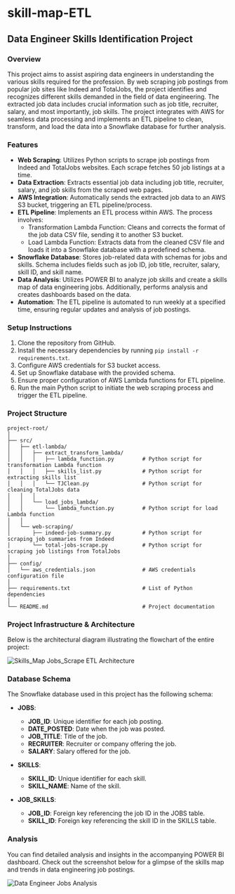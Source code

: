 # skill-map-ETL

## Data Engineer Skills Identification Project

### Overview

This project aims to assist aspiring data engineers in understanding the various skills required for the profession. By web scraping job postings from popular job sites like Indeed and TotalJobs, the project identifies and recognizes different skills demanded in the field of data engineering. The extracted job data includes crucial information such as job title, recruiter, salary, and most importantly, job skills. The project integrates with AWS for seamless data processing and implements an ETL pipeline to clean, transform, and load the data into a Snowflake database for further analysis.

### Features

- **Web Scraping**: Utilizes Python scripts to scrape job postings from Indeed and TotalJobs websites. Each scrape fetches 50 job listings at a time.
- **Data Extraction**: Extracts essential job data including job title, recruiter, salary, and job skills from the scraped web pages.
- **AWS Integration**: Automatically sends the extracted job data to an AWS S3 bucket, triggering an ETL pipeline/process.
- **ETL Pipeline**: Implements an ETL process within AWS. The process involves:
  - Transformation Lambda Function: Cleans and corrects the format of the job data CSV file, sending it to another S3 bucket.
  - Load Lambda Function: Extracts data from the cleaned CSV file and loads it into a Snowflake database with a predefined schema.
- **Snowflake Database**: Stores job-related data with schemas for jobs and skills. Schema includes fields such as job ID, job title, recruiter, salary, skill ID, and skill name.
- **Data Analysis**: Utilizes POWER BI to analyze job skills and create a skills map of data engineering jobs. Additionally, performs analysis and creates dashboards based on the data.
- **Automation**: The ETL pipeline is automated to run weekly at a specified time, ensuring regular updates and analysis of job postings.

### Setup Instructions

1. Clone the repository from GitHub.
2. Install the necessary dependencies by running `pip install -r requirements.txt`.
3. Configure AWS credentials for S3 bucket access.
4. Set up Snowflake database with the provided schema.
5. Ensure proper configuration of AWS Lambda functions for ETL pipeline.
6. Run the main Python script to initiate the web scraping process and trigger the ETL pipeline.

### Project Structure

```
project-root/
│
├── src/
│   ├── etl-lambda/
│   │   ├── extract_transform_lambda/
│   │   │   ├── lambda_function.py         # Python script for transformation Lambda function
│   │   │   ├── skills_list.py             # Python script for extracting skills list
│   │   │   └── TJClean.py                 # Python script for cleaning TotalJobs data
│   │   │
│   │   └── load_jobs_lambda/
│   │       └── lambda_function.py         # Python script for load Lambda function
│   │
│   └── web-scraping/
│       ├── indeed-job-summary.py          # Python script for scraping job summaries from Indeed
│       └── total-jobs-scrape.py           # Python script for scraping job listings from TotalJobs
│
├── config/
│   └── aws_credentials.json               # AWS credentials configuration file
│
├── requirements.txt                       # List of Python dependencies
│
└── README.md                              # Project documentation

```

### Project Infrastructure & Architecture

Below is the architectural diagram illustrating the flowchart of the entire project:

![Skills_Map Jobs_Scrape ETL Architecture](https://github.com/hassan848/skill-map-ETL/assets/72468804/2e5a5958-89a4-4dd5-a686-37da85a08ac2)

### Database Schema

The Snowflake database used in this project has the following schema:

- **JOBS**:
  - **JOB_ID**: Unique identifier for each job posting.
  - **DATE_POSTED**: Date when the job was posted.
  - **JOB_TITLE**: Title of the job.
  - **RECRUITER**: Recruiter or company offering the job.
  - **SALARY**: Salary offered for the job.

- **SKILLS**:
  - **SKILL_ID**: Unique identifier for each skill.
  - **SKILL_NAME**: Name of the skill.

- **JOB_SKILLS**:
  - **JOB_ID**: Foreign key referencing the job ID in the JOBS table.
  - **SKILL_ID**: Foreign key referencing the skill ID in the SKILLS table.

### Analysis

You can find detailed analysis and insights in the accompanying POWER BI dashboard. Check out the screenshot below for a glimpse of the skills map and trends in data engineering job postings.

![Data Engineer Jobs Analysis](https://github.com/hassan848/skill-map-ETL/assets/72468804/40042c0e-19cf-4325-9a46-df66350b2b1f)

